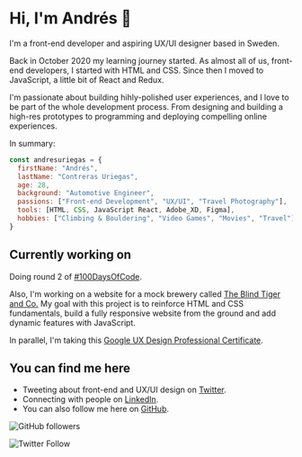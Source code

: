 
# Hi, I'm Andrés 👋

I'm a front-end developer and aspiring UX/UI designer based in Sweden.

Back in October 2020 my learning journey started. As almost all of us, front-end developers, I started with HTML and CSS. Since then I moved to JavaScript, a little bit of React and Redux.

I'm passionate about building hihly-polished user experiences, and I love to be part of the whole development process. From designing and building a high-res prototypes to programming and deploying compelling online experiences.

In summary:

```javascript
const andresuriegas = {
  firstName: "Andrés",
  lastName: "Contreras Uriegas",
  age: 28,
  background: "Automotive Engineer",
  passions: ["Front-end Development", "UX/UI", "Travel Photography"],
  tools: [HTML, CSS, JavaScript React, Adobe_XD, Figma],
  hobbies: ["Climbing & Bouldering", "Video Games", "Movies", "Travel"] 
}
```


## Currently working on

Doing round 2 of [#100DaysOfCode](https://www.100daysofcode.com/).

Also, I'm working on a website for a mock brewery called [The Blind Tiger and Co.](https://andresuriegas.github.io/blind_tiger/) My goal with this project is to reinforce HTML and CSS fundamentals, build a fully responsive website from the ground and add dynamic features with JavaScript.

In parallel, I'm taking this [Google UX Design Professional Certificate](https://www.coursera.org/professional-certificates/google-ux-design).

## You can find me here

- Tweeting about front-end and UX/UI design on [Twitter](https://twitter.com/andresuriegas).
- Connecting with people on [LinkedIn](https://www.linkedin.com/in/andresuriegas/).
- You can also follow me here on [GitHub](https://github.com/andresuriegas).

![GitHub followers](https://img.shields.io/github/followers/andresuriegas?style=social)

![Twitter Follow](https://img.shields.io/twitter/follow/andresuriegas?style=social)
